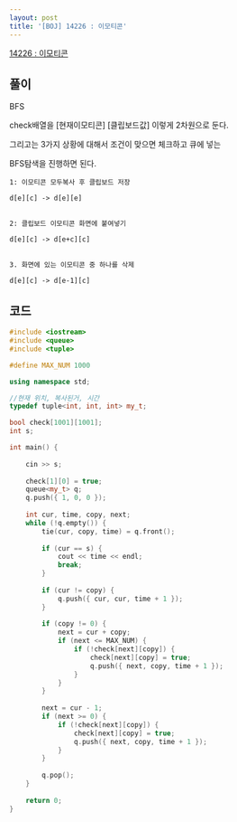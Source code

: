 ```yaml
---
layout: post
title: '[BOJ] 14226 : 이모티콘'
---
```


[14226 : 이모티콘](https://www.acmicpc.net/problem/14226)

## 풀이

BFS

check배열을 [현재이모티콘] [클립보드값] 이렇게 2차원으로 둔다.

그리고는 3가지 상황에 대해서 조건이 맞으면 체크하고 큐에 넣는

BFS탐색을 진행하면 된다.

    1: 이모티콘 모두복사 후 클립보드 저장
    
    d[e][c] -> d[e][e]
    
    
    2: 클립보드 이모티콘 화면에 붙여넣기
    
    d[e][c] -> d[e+c][c]
    
    
    3. 화면에 있는 이모티콘 중 하나를 삭제
    
    d[e][c] -> d[e-1][c]
    


## 코드

```cpp
#include <iostream>
#include <queue>
#include <tuple>

#define MAX_NUM 1000

using namespace std;

//현재 위치, 복사된거, 시간
typedef tuple<int, int, int> my_t;

bool check[1001][1001];
int s;

int main() {
    
    cin >> s;
    
    check[1][0] = true;
    queue<my_t> q;
    q.push({ 1, 0, 0 });
    
    int cur, time, copy, next;
    while (!q.empty()) {
        tie(cur, copy, time) = q.front();
        
        if (cur == s) {
            cout << time << endl;
            break;
        }
        
        if (cur != copy) {
            q.push({ cur, cur, time + 1 });
        }
        
        if (copy != 0) {
            next = cur + copy;
            if (next <= MAX_NUM) {
                if (!check[next][copy]) {
                    check[next][copy] = true;
                    q.push({ next, copy, time + 1 });
                }
            }
        }
        
        next = cur - 1;
        if (next >= 0) {
            if (!check[next][copy]) {
                check[next][copy] = true;
                q.push({ next, copy, time + 1 });
            }
        }
        
        q.pop();
    }
    
    return 0;
}

```

